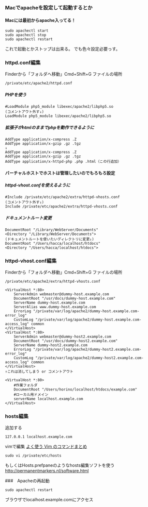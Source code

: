 ### Macでapacheを設定して起動するとか

#### Macには最初からapache入ってる！
```
sudo apachectl start
sudo apachectl stop
sudo apachectl restart
```
これで起動とかストップは出来る。
でも色々設定必要っす。

### httpd.conf編集
Finderから「フォルダへ移動」Cmd+Shift+G
ファイルの場所

```
/private/etc/apache2/httpd.conf
```

##### PHPを使う
```
#LoadModule php5_module libexec/apache2/libphp5.so
(コメントアウト外す↓)
LoadModule php5_module libexec/apache2/libphp5.so
```

##### 拡張子がhtmlのままでphpを動作できるように
```
AddType application/x-compress .Z
AddType application/x-gzip .gz .tgz
↓
AddType application/x-compress .Z
AddType application/x-gzip .gz .tgz
AddType application/x-httpd-php .php .html（この行追加）
```


#### バーチャルホストでホストは管理したいのでもろもろ設定

##### httpd-vhost.confを使えるように
```
#Include /private/etc/apache2/extra/httpd-vhosts.conf
(コメントアウト外す↓)
Include /private/etc/apache2/extra/httpd-vhosts.conf
```

##### ドキュメントルート変更
```
DocumentRoot "/Library/WebServer/Documents"
<Directory "/Library/WebServer/Documents">
(ドキュメントルートを使いたいディレクトリに変更↓)
DocumentRoot "/Users/hacca/localhost/htdocs"
<Directory "/Users/hacca/localhost/htdocs">
```

### httpd-vhost.conf編集
Finderから「フォルダへ移動」Cmd+Shift+G
ファイルの場所

```
/private/etc/apache2/extra/httpd-vhosts.conf
```

```
<VirtualHost *:80>
    ServerAdmin webmaster@dummy-host.example.com
    DocumentRoot "/usr/docs/dummy-host.example.com"
    ServerName dummy-host.example.com
    ServerAlias www.dummy-host.example.com
    ErrorLog "/private/var/log/apache2/dummy-host.example.com-error_log"
    CustomLog "/private/var/log/apache2/dummy-host.example.com-access_log" common
</VirtualHost>
<VirtualHost *:80>
    ServerAdmin webmaster@dummy-host2.example.com
    DocumentRoot "/usr/docs/dummy-host2.example.com"
    ServerName dummy-host2.example.com
    ErrorLog "/private/var/log/apache2/dummy-host2.example.com-error_log"
    CustomLog "/private/var/log/apache2/dummy-host2.example.com-access_log" common
</VirtualHost>
↑これは消してしまう or コメントアウト

<VirtualHost *:80>
    #作業フォルダ
    DocumentRoot "/Users/horino/localhost/htdocs/example.com"
    #ローカル用ドメイン
    serverName localhost.example.com
</VirtualHost>
```

### hosts編集
追加する
```
127.0.0.1 localhost.example.com
```

vimで編集
[よく使う Vim のコマンドまとめ](https://qiita.com/hide/items/5bfe5b322872c61a6896)
```
sudo vi /private/etc/hosts
```

もしくはHosts.prefpaneのようなhosts編集ソフトを使う
<http://permanentmarkers.nl/software.html>

###　Apacheの再起動
```
sudo apachectl restart
```

ブラウザでlocalhost.example.comにアクセス
